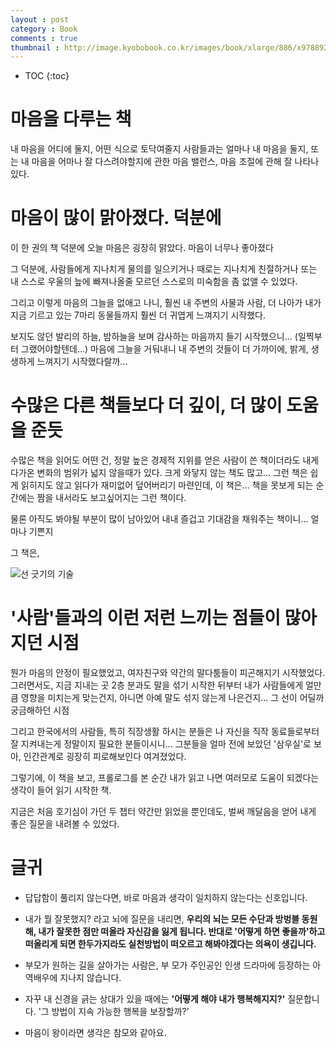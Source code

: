 ```yaml
---
layout : post
category : Book
comments : true
thumbnail : http://image.kyobobook.co.kr/images/book/xlarge/886/x9788925563886.jpg
---
```


* TOC
{:toc}



# 마음을 다루는 책
내 마음을 어디에 둘지, 어떤 식으로 토닥여줄지
사람들과는 얼마나 내 마음을 둘지,
또는 내 마음을 어마나 잘 다스려야할지에 관한
마음 밸런스, 마음 조절에 관해 잘 나타나있다.

# 마음이 많이 맑아졌다. 덕분에
이 한 권의 책 덕분에 오늘 마음은 굉장히 맑았다.
마음이 너무나 좋아졌다

그 덕분에,
사람들에게 지나치게 물의를 일으키거나
때로는 지나치게 친절하거나
또는 내 스스로 우울의 늪에 빠져나올줄 모르던
스스로의 미숙함을 좀 없앨 수 있었다.

그리고 이렇게 마음의 그늘을 없애고 나니,
훨씬 내 주변의 사물과
사람, 더 나아가 내가 지금 기르고 있는 7마리 동물들까지
훨씬 더 귀엽게 느껴지기 시작했다.

보지도 않던 발리의 하늘, 밤하늘을 보며
감사하는 마음까지 들기 시작했으니...
(일찍부터 그랬어야할텐데...)
마음에 그늘을 거둬내니
내 주변의 것들이 더 가까이에, 밝게, 생생하게 느껴지기 시작했다랄까...

# 수많은 다른 책들보다 더 깊이, 더 많이 도움을 준듯

수많은 책을 읽어도
어떤 건, 정말 높은 경제적 지위를 얻은 사람이 쓴 책이더라도
내게 다가온 변화의 범위가 넓지 않을때가 있다.
크게 와닿지 않는 책도 많고...
그런 책은 쉽게 읽히지도 않고
읽다가 재미없어 덮어버리기 마련인데,
이 책은... 책을 못보게 되는 순간에는
짬을 내서라도 보고싶어지는 그런 책이다.

물론 아직도 봐야될 부분이 많이 남아있어
내내 즐겁고 기대감을 채워주는 책이니...
얼마나 기쁜지




그 책은,

![선 긋기의 기술](http://image.kyobobook.co.kr/images/book/xlarge/886/x9788925563886.jpg)

# '사람'들과의 이런 저런 느끼는 점들이 많아지던 시점

뭔가 마음의 안정이 필요했었고,
여자친구와 약간의 말다툼들이 피곤해지기 시작했었다.
그러면서도, 지금 지내는 곳 2층 분과도 말을 섞기 시작한 뒤부터
내가 사람들에게 얼만큼 영향을 미치는게 맞는건지,
아니면 아예 말도 섞지 않는게 나은건지... 그 선이 어딜까 궁금해하던 시점

그리고 한국에서의 사람들, 특히 직장생활 하시는 분들은
나 자신을 직작 동료들로부터 잘 지켜내는게 정말이지 필요한 분들이시니...
그분들을 얼마 전에 보았던
'삼우실'로 보아, 인간관계로 굉장히 피로해보인다 여겨졌었다.


그렇기에, 이 책을 보고,
프롤로그를 본 순간 내가 읽고 나면
여러모로 도움이 되겠다는 생각이 들어 읽기 시작한 책.

지금은 처음 호기심이 가던 두 챕터 
약간만 읽었을 뿐인데도,
벌써 깨달음을 얻어 내게 좋은 질문을 내려볼 수 있었다.




# 글귀 

- 답답함이 풀리지 않는다면, 바로 마음과 생각이 일치하지 않는다는 신호입니다.
- 내가 뭘 잘못했지? 라고 뇌에 질문을 내리면, **우리의 뇌는 모든 수단과 방벙블 동원해, 내가 잘못한 점만 떠올라 자신감을 잃게 됩니다. 반대로 '어떻게 하면 좋을까'하고 떠올리게 되면 한두가지라도 실천방법이 떠오르고 해봐야겠다는 의욕이 생깁니다.**
- 부모가 원하는 길을 살아가는 사람은, 부 모가 주인공인 인생 드라마에 등장하는 아역배우에 지나지 않습니다.
- 자꾸 내 신경을 긁는 상대가 있을 때에는 **'어떻게 해야 내가 행복해지지?'** 질문합니다. '그 방법이 지속 가능한 행복을 보장할까?'

- 마음이 왕이라면 생각은 참모와 같아요.